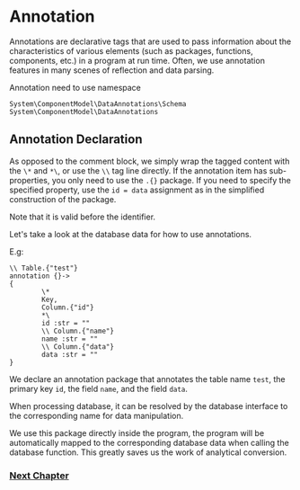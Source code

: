 # Annotation
Annotations are declarative tags that are used to pass information about the characteristics of various elements (such as packages, functions, components, etc.) in a program at run time.
Often, we use annotation features in many scenes of reflection and data parsing.

Annotation need to use namespace
```
System\ComponentModel\DataAnnotations\Schema
System\ComponentModel\DataAnnotations
```
## Annotation Declaration
As opposed to the comment block, we simply wrap the tagged content with the `\*` and `*\`, or use the `\\` tag line directly.
If the annotation item has sub-properties, you only need to use the `.{}` package. If you need to specify the specified property, use the `id = data` assignment as in the simplified construction of the package.

Note that it is valid before the identifier.

Let's take a look at the database data for how to use annotations.

E.g:
```
\\ Table.{"test"}
annotation {}->
{
        \*
        Key,
        Column.{"id"}
        *\
        id :str = ""
        \\ Column.{"name"}
        name :str = ""
        \\ Column.{"data"}
        data :str = ""
}
```
We declare an annotation package that annotates the table name `test`, the primary key `id`, the field `name`, and the field `data`.

When processing database, it can be resolved by the database interface to the corresponding name for data manipulation.

We use this package directly inside the program, the program will be automatically mapped to the corresponding database data when calling the database function.
This greatly saves us the work of analytical conversion.

### [Next Chapter](linq.md)